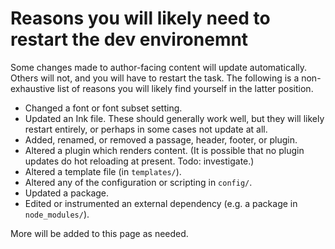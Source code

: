 # Reasons you will likely need to restart the dev environemnt

Some changes made to author-facing content will update automatically. Others will not, and you will have to restart the task. The following is a non-exhaustive list of reasons you will likely find yourself in the latter position.

* Changed a font or font subset setting.
* Updated an Ink file. These should generally work well, but they will likely restart entirely, or perhaps in some cases not update at all.
* Added, renamed, or removed a passage, header, footer, or plugin.
* Altered a plugin which renders content. (It is possible that no plugin updates do hot reloading at present. Todo: investigate.)
* Altered a template file (in `templates/`).
* Altered any of the configuration or scripting in `config/`.
* Updated a package.
* Edited or instrumented an external dependency (e.g. a package in `node_modules/`).

More will be added to this page as needed.
